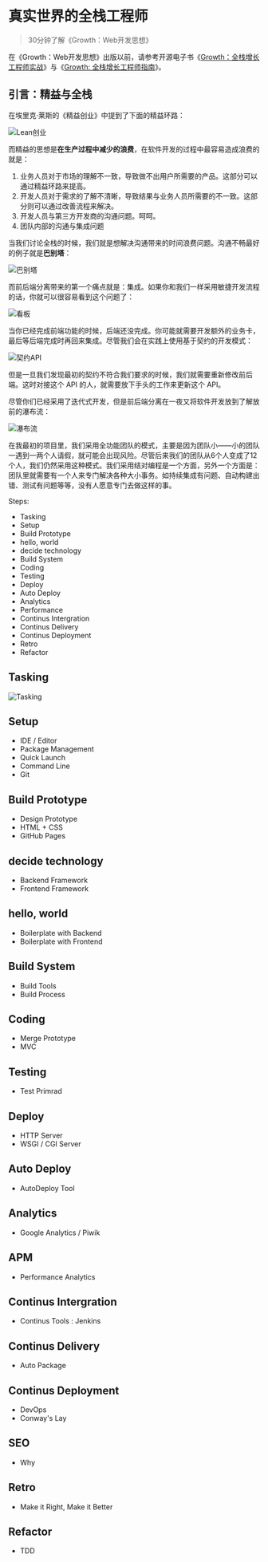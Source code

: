 真实世界的全栈工程师
===

> 30分钟了解《Growth：Web开发思想》

在《Growth：Web开发思想》出版以前，请参考开源电子书《[Growth：全栈增长工程师实战](https://github.com/phodal/growth-in-action)》与《[Growth: 全栈增长工程师指南](https://github.com/phodal/growth-ebook)》。

引言：精益与全栈
---

在埃里克·莱斯的《精益创业》中提到了下面的精益环路：

![Lean创业](image/lean-loop.jpg)

而精益的思想是**在生产过程中减少的浪费**，在软件开发的过程中最容易造成浪费的就是：

 1. 业务人员对于市场的理解不一致，导致做不出用户所需要的产品。这部分可以通过精益环路来提高。
 2. 开发人员对于需求的了解不清晰，导致结果与业务人员所需要的不一致。这部分则可以通过改善流程来解决。
 3. 开发人员与第三方开发商的沟通问题。呵呵。
 4. 团队内部的沟通与集成问题

当我们讨论全栈的时候，我们就是想解决沟通带来的时间浪费问题。沟通不畅最好的例子就是**巴别塔**：

![巴别塔](images/babie.jpg)

而前后端分离带来的第一个痛点就是：集成。如果你和我们一样采用敏捷开发流程的话，你就可以很容易看到这个问题了：

![看板](images/kanban.jpg)

当你已经完成前端功能的时候，后端还没完成。你可能就需要开发额外的业务卡，最后等后端完成时再回来集成。尽管我们会在实践上使用基于契约的开发模式：

![契约API](images/api-architecture-two.png)

但是一旦我们发现最初的契约不符合我们要求的时候，我们就需要重新修改前后端。这时对接这个 API 的人，就需要放下手头的工作来更新这个 API。

尽管你们已经采用了迭代式开发，但是前后端分离在一夜又将软件开发放到了解放前的瀑布流：

![瀑布流](images/waterfall.jpg)

在我最初的项目里，我们采用全功能团队的模式，主要是因为团队小——小的团队一遇到一两个人请假，就可能会出现风险。尽管后来我们的团队从6个人变成了12个人，我们仍然采用这种模式。我们采用结对编程是一个方面，另外一个方面是：团队里就需要有一个人来专门解决各种大小事务。如持续集成有问题、自动构建出错、测试有问题等等，没有人愿意专门去做这样的事。

Steps:

 - Tasking
 - Setup
 - Build Prototype
 - hello, world
 - decide technology
 - Build System
 - Coding
 - Testing
 - Deploy
 - Auto Deploy
 - Analytics
 - Performance
 - Continus Intergration
 - Continus Delivery
 - Continus Deployment
 - Retro 
 - Refactor



Tasking
---

![Tasking](images/tasking.png)

Setup
---

 - IDE / Editor
 - Package Management
 - Quick Launch
 - Command Line
 - Git 

Build Prototype
---

 - Design Prototype
 - HTML + CSS
 - GitHub Pages

decide technology
---

 - Backend Framework
 - Frontend Framework

hello, world
---

 - Boilerplate with Backend
 - Boilerplate with Frontend

Build System
---

 - Build Tools
 - Build Process

Coding
---

 - Merge Prototype
 - MVC
 
Testing
---

 - Test Primrad

Deploy
---

 - HTTP Server
 - WSGI / CGI Server

Auto Deploy
---
 
  - AutoDeploy Tool
 
Analytics
---

 - Google Analytics / Piwik

APM
---

 - Performance Analytics

Continus Intergration
---

 - Continus Tools : Jenkins

Continus Delivery
---

 - Auto Package

Continus Deployment
---

 - DevOps
 - Conway's Lay

SEO
---

 - Why
 
Retro 
---

 - Make it Right, Make it Better

Refactor
---

 - TDD
 